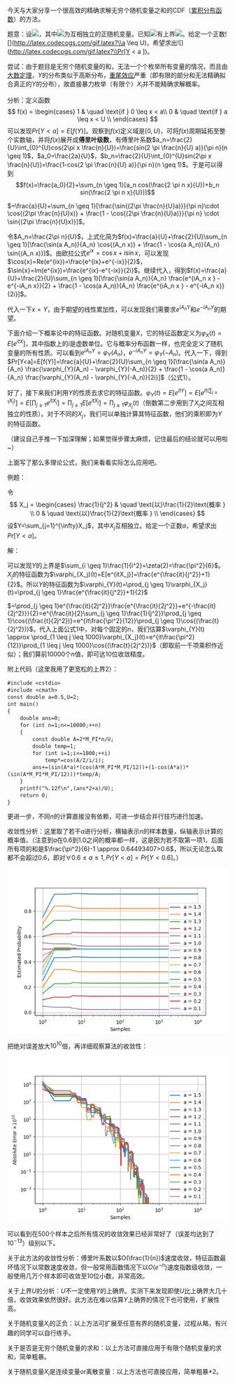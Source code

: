 今天与大家分享一个很高效的精确求解无穷个随机变量之和的CDF（[累积分布函数](https://en.wikipedia.org/wiki/Cumulative_distribution_function)）的方法。

题意：设![](http://latex.codecogs.com/gif.latex?\\Y=\sum_{i=1}^{\infty}X_i)，其中![](http://latex.codecogs.com/gif.latex?\\X_i)为互相独立的正随机变量。已知![](http://latex.codecogs.com/gif.latex?\\Y)有上界![](http://latex.codecogs.com/gif.latex?\\U)。给定一个正数![](http://latex.codecogs.com/gif.latex?\\a \leq U)，希望求出![](http://latex.codecogs.com/gif.latex?\\Pr[Y < a ])。

尝试：由于题目是无穷个随机变量的和，无法一个个枚举所有变量的情况，而且由[大数定理](https://en.wikipedia.org/wiki/Law_of_large_numbers)，$Y$的分布类似于高斯分布，[重尾效应](https://en.wikipedia.org/wiki/Heavy-tailed_distribution)严重（即有限的部分和无法精确拟合真正的$Y$的分布），故直接暴力枚举（有限个）$X_i$并不能精确求解概率。

分析：定义函数
$$
f(x) =
  \begin{cases}
    1       & \quad \text{if } 0 \leq x < a\\
    0  & \quad \text{if } a \leq x < U \\
  \end{cases}
$$
可以发现$Pr[Y<a]=E[f(Y)]$。观察到$f(x)$定义域是$[0,U)$，可将$f(x)$周期延拓至整个实数轴，并将$f(x)$展开成**傅里叶级数**，有傅里叶系数$a_n=\frac{2}{U}\int_{0}^{U}cos(2\pi x \frac{n}{U})=\frac{sin(2 \pi \frac{n}{U} a)}{\pi n}(n \geq 1)$，$a_0=\frac{2a}{U}$，$b_n=\frac{2}{U}\int_{0}^{U}sin(2\pi x \frac{n}{U})=\frac{1-cos(2 \pi \frac{n}{U} a)}{\pi n}(n \geq 1)$。于是可以得到$$f(x)=\frac{a_0}{2}+\sum_{n \geq 1}[a_n cos(\frac{2 \pi n x}{U})+b_n sin(\frac{2 \pi n x}{U})]$$

$=\frac{a}{U}+\sum_{n \geq 1}[\frac{\sin{(2\pi \frac{n}{U}a)}}{\pi n}\cdot \cos{(2\pi \frac{n}{U}x)} + \frac{1 - \cos{(2\pi \frac{n}{U}a)}}{\pi n} \cdot \sin{(2\pi \frac{n}{U}x)}]$。

令$A_n=\frac{2\pi n}{U}$，上式化简为$f(x)=\frac{a}{U}+\frac{2}{U}\sum_{n \geq 1}[\frac{\sin(a A_n)}{A_n} \cos{(A_n x)} + \frac{1 - \cos(a A_n)}{A_n} \sin{(A_n x)}]$。由欧拉公式$e^{ix}=\cos{x}+i\sin{x}$，可以发现$\cos{x}=Re(e^{ix})=\frac{e^{ix}+e^{-ix}}{2}$，$\sin{x}=Im(e^{ix})=\frac{e^{ix}-e^{-ix}}{2i}$。继续代入，得到$f(x)=\frac{a}{U}+\frac{2}{U}\sum_{n \geq 1}[\frac{\sin(a A_n)}{A_n} \frac{e^{iA_n x } - e^{-iA_n x}}{2} + \frac{1 - \cos(a A_n)}{A_n} \frac{e^{iA_n x } - e^{-iA_n x}}{2i}]$。

代入一下$x=Y$，由于期望的线性累加性，可以发现我们需要求$e^{iA_n Y}$和$e^{-iA_n Y}$的期望。

下面介绍一下概率论中的特征函数。对随机变量$X$，它的特征函数定义为$\varphi_{X}(t)=E[e^{itX}]$，其中指数上的$i$是虚数单位。它与概率分布函数一样，也完全定义了随机变量的所有性质。可以看到$e^{iA_n Y}=\varphi_{Y}(A_n)$，$e^{-iA_n Y}=\varphi_{Y}(-A_n)$。代入一下，得到$Pr[Y<a]=E[f(Y)]=\frac{a}{U}+\frac{2}{U}\sum_{n \geq 1}[\frac{\sin(a A_n)}{A_n} \frac{\varphi_{Y}(A_n) - \varphi_{Y}(-A_n)}{2} + \frac{1 - \cos(a A_n)}{A_n} \frac{\varphi_{Y}(A_n) - \varphi_{Y}(-A_n)}{2i}]$（公式1）。

好了，接下来我们利用$Y$的性质去求它的特征函数。$\varphi_{Y}(t)=E[e^{itY}]=E[e^{it(\sum_{j \geq 1}X_j)}]=E[\prod_{j \geq 1}e^{itX_j}]=\prod_{j \geq 1}E[e^{itX_j}]=\prod_{j \geq 1}\varphi_{X_j}(t)$（倒数第二步用到了$X_j$之间互相独立的性质）。对于不同的$X_j$，我们可以单独计算其特征函数，他们的乘积即为$Y$的特征函数。

（建议自己手推一下加深理解；如果觉得步骤太麻烦，记住最后的结论就可以用啦~）

上面写了那么多理论公式，我们来看看实际怎么应用吧。

例题：

令
$$
X_j =
  \begin{cases}
    \frac{1}{j^2}       & \quad \text{以}\frac{1}{2}\text{概率 } \\
    0  & \quad \text{以}\frac{1}{2}\text{概率 } \\
  \end{cases}
$$
设$Y=\sum_{j=1}^{\infty}X_j$，其中$X_j$互相独立。给定一个正数$a$，希望求出$Pr[Y < a]$。

解：

可以发现$Y$的上界是$\sum_{i \geq 1}\frac{1}{i^2}=\zeta(2)=\frac{\pi^2}{6}$。$X_j$的特征函数为$\varphi_{X_j}(t)=E[e^{itX_j}]=\frac{e^{\frac{it}{j^2}}+1}{2}$。所以$Y$的特征函数为$\varphi_{Y}(t)=\prod_{j \geq 1}\varphi_{X_j}(t)=\prod_{j \geq 1}\frac{e^{\frac{it}{j^2}}+1}{2}$

$=\prod_{j \geq 1}e^{\frac{it}{2j^2}}\frac{e^{\frac{it}{2j^2}}+e^{-\frac{it}{2j^2}}}{2}=e^{\frac{it}{2}\sum_{j \geq 1}\frac{1}{j^2}}\prod_{j \geq 1}\cos{(\frac{t}{2j^2})}=e^{it\frac{\pi^2}{12}}\prod_{j \geq 1}\cos{(\frac{t}{2j^2})}$。代入上面公式1中，对每个固定的$n$，我们估算$\varphi_{Y}(t) \approx \prod_{1 \leq j \leq 1000}\varphi_{X_j}(t)=e^{it\frac{\pi^2}{12}}\prod_{1 \leq j \leq 1000}\cos{(\frac{t}{2j^2})}$（即取前一千项乘积作近似）；我们算前$10000$个$n$值，即可达$10$位收敛精度。

附上代码（这里我用了更宽松的上界$2$）：

```
#include <cstdio>
#include <cmath>
const double a=0.5,U=2;
int main()
{
    double ans=0;
    for (int n=1;n<=10000;++n)
    {
        const double A=2*M_PI*n/U;
        double temp=1;
        for (int i=1;i<=1000;++i)
            temp*=cos(A/2/i/i);
        ans+=(sin(A*a)*(cos(A*M_PI*M_PI/12))+(1-cos(A*a))*(sin(A*M_PI*M_PI/12)))*temp/A;
    }
    printf("%.12f\n",(ans*2+a)/U);
    return 0;
}

```

更进一步，不同$n$的计算直接没有依赖，可进一步结合并行技巧进行加速。

收敛性分析：这里取了若干$a$进行分析，横轴表示$n$的样本数量，纵轴表示计算的概率值。（注意到$a$在$0.6$到$1.0$之间的概率都一样，这是因为若不取第一项1，后面所有项的和是$\frac{\pi^2}{6}-1 \approx 0.64493407>0.6$，所以无论怎么取都不会超过$0.6$，即对$\forall 0.6 \leq a \leq 1, Pr[Y<a]=Pr[Y<0.6]$。）

![convergence](convergence.png)

把绝对误差放大$10^{10}$倍，再详细观察算法的收敛性：

![convergence2](convergence2.png)

可以看到在$500$个样本之后所有情况的收敛效果已经非常好了（误差均达到了$10^{-13}$）级别以下。

关于此方法的收敛性分析：傅里叶系数以$O(\frac{1}{n})$速度收敛，特征函数最坏情况下以常数速度收敛，但一般常用函数情况下以$O(e^{-n})$速度指数级收敛，一般使用几万个样本即可收敛至$10$位小数，非常高效。

关于上界$U$的分析：$U$不一定使用$Y$的上确界。实测下来发现即使$U$比上确界大几十倍，收敛效果依然很好。此方法在难以估算$Y$上确界的情况下也可使用，扩展性高。

关于随机变量$X_i$的正负：以上方法可扩展至任意有界的随机变量，过程从略，有兴趣的同学可以自行练手。

关于是否是无穷个随机变量的求和：以上方法可直接应用于有限个随机变量的求和，简单粗暴。

关于随机变量$X_i$是连续变量or离散变量：以上方法也可直接应用，简单粗暴*2。

